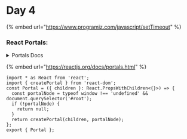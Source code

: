 # Day 4

{% embed url="https://www.programiz.com/javascript/setTimeout" %}

### React Portals:

<details>

<summary>Portals Docs</summary>

#### Portals - React

**Excerpt**

A JavaScript library for building user interfaces

---

Portals provide a first-class way to render children into a DOM node that exists outside the DOM hierarchy of the parent component.

```
ReactDOM.createPortal(child, container)
```

The first argument (`child`) is any [renderable React child](https://reactjs.org/docs/react-component.html#render), such as an element, string, or fragment. The second argument (`container`) is a DOM element.

**Usage**

Normally, when you return an element from a component's render method, it's mounted into the DOM as a child of the nearest parent node:

```
render() {
  // React mounts a new div and renders the children into it
  return (
    <div>      {this.props.children}
    </div>  );
}
```

However, sometimes it's useful to insert a child into a different location in the DOM:

```
render() {
  // React does *not* create a new div. It renders the children into `domNode`.
  // `domNode` is any valid DOM node, regardless of its location in the DOM.
  return ReactDOM.createPortal(
    this.props.children,
    domNode  );
}
```

A typical use case for portals is when a parent component has an `overflow: hidden` or `z-index` style, but you need the child to visually "break out" of its container. For example, dialogs, hovercards, and tooltips.

Note:

When working with portals, remember that [managing keyboard focus](https://reactjs.org/docs/accessibility.html#programmatically-managing-focus) becomes very important.

For modal dialogs, ensure that everyone can interact with them by following the [WAI-ARIA Modal Authoring Practices](https://www.w3.org/TR/wai-aria-practices-1.1/#dialog_modal).

[**Try it on CodePen**](https://codepen.io/gaearon/pen/yzMaBd)

**Event Bubbling Through Portals**

Even though a portal can be anywhere in the DOM tree, it behaves like a normal React child in every other way. Features like context work exactly the same regardless of whether the child is a portal, as the portal still exists in the _React tree_ regardless of position in the _DOM tree_.

This includes event bubbling. An event fired from inside a portal will propagate to ancestors in the containing _React tree_, even if those elements are not ancestors in the _DOM tree_. Assuming the following HTML structure:

```
<html>
  <body>
    <div id="app-root"></div>
    <div id="modal-root"></div>
  </body>
</html>
```

A `Parent` component in `#app-root` would be able to catch an uncaught, bubbling event from the sibling node `#modal-root`.

```
// These two containers are siblings in the DOM
const appRoot = document.getElementById('app-root');
const modalRoot = document.getElementById('modal-root');

class Modal extends React.Component {
  constructor(props) {
    super(props);
    this.el = document.createElement('div');
  }

  componentDidMount() {
    // The portal element is inserted in the DOM tree after
    // the Modal's children are mounted, meaning that children
    // will be mounted on a detached DOM node. If a child
    // component requires to be attached to the DOM tree
    // immediately when mounted, for example to measure a
    // DOM node, or uses 'autoFocus' in a descendant, add
    // state to Modal and only render the children when Modal
    // is inserted in the DOM tree.
    modalRoot.appendChild(this.el);
  }

  componentWillUnmount() {
    modalRoot.removeChild(this.el);
  }

  render() {
    return ReactDOM.createPortal(      this.props.children,      this.el    );  }
}

class Parent extends React.Component {
  constructor(props) {
    super(props);
    this.state = {clicks: 0};
    this.handleClick = this.handleClick.bind(this);
  }

  handleClick() {    // This will fire when the button in Child is clicked,    // updating Parent's state, even though button    // is not direct descendant in the DOM.    this.setState(state => ({      clicks: state.clicks + 1    }));  }
  render() {
    return (
      <div onClick={this.handleClick}>        <p>Number of clicks: {this.state.clicks}</p>
        <p>
          Open up the browser DevTools
          to observe that the button
          is not a child of the div
          with the onClick handler.
        </p>
        <Modal>          <Child />        </Modal>      </div>
    );
  }
}

function Child() {
  // The click event on this button will bubble up to parent,  // because there is no 'onClick' attribute defined  return (
    <div className="modal">
      <button>Click</button>    </div>
  );
}

ReactDOM.render(<Parent />, appRoot);
```

[**Try it on CodePen**](https://codepen.io/gaearon/pen/jGBWpE)

Catching an event bubbling up from a portal in a parent component allows the development of more flexible abstractions that are not inherently reliant on portals. For example, if you render a `<Modal />` component, the parent can capture its events regardless of whether it's implemented using portals.

</details>

{% embed url="https://reactjs.org/docs/portals.html" %}

```
import * as React from 'react';
import { createPortal } from 'react-dom';
const Portal = ({ children }: React.PropsWithChildren<{}>) => {
  const portalNode = typeof window !== 'undefined' && document.querySelector('#root');
  if (!portalNode) {
    return null;
  }
  return createPortal(children, portalNode);
};
export { Portal };
```
